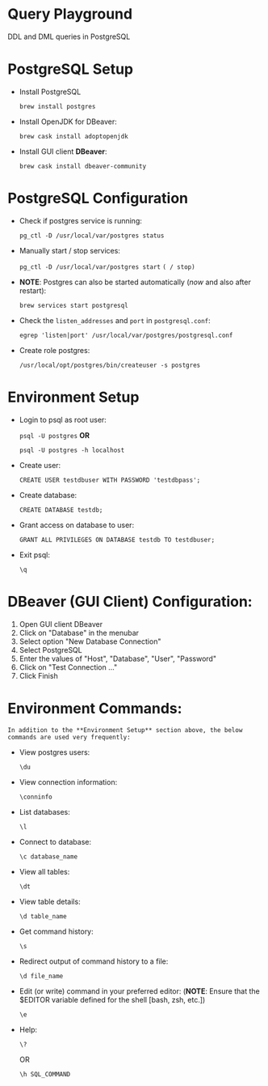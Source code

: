 # Query Playground

DDL and DML queries in PostgreSQL


# PostgreSQL Setup

  + Install PostgreSQL

    `brew install postgres`

  + Install OpenJDK for DBeaver:

    `brew cask install adoptopenjdk`

  + Install GUI client **DBeaver**:

    `brew cask install dbeaver-community`


# PostgreSQL Configuration

  + Check if postgres service is running:

    `pg_ctl -D /usr/local/var/postgres status`

  + Manually start / stop services:

    `pg_ctl -D /usr/local/var/postgres start` `( / stop)`

  + **NOTE**:
  Postgres can also be started automatically (*now* and also after restart):

    `brew services start postgresql`

  + Check the `listen_addresses` and `port` in `postgresql.conf`:

    `egrep 'listen|port' /usr/local/var/postgres/postgresql.conf`

  + Create role postgres:

    `/usr/local/opt/postgres/bin/createuser -s postgres`


# Environment Setup

  + Login to psql as root user:

    `psql -U postgres` **OR**

    `psql -U postgres -h localhost`

  + Create user:

    `CREATE USER testdbuser WITH PASSWORD 'testdbpass';`

  + Create database:

    `CREATE DATABASE testdb;`

  + Grant access on database to user:

    `GRANT ALL PRIVILEGES ON DATABASE testdb TO testdbuser;`

  + Exit psql:

    `\q`


# DBeaver (GUI Client) Configuration:

   1. Open GUI client DBeaver
   2. Click on "Database" in the menubar
   3. Select option "New Database Connection"
   4. Select PostgreSQL
   5. Enter the values of "Host", "Database", "User", "Password"
   6. Click on "Test Connection ..."
   7. Click Finish

# Environment Commands:

    In addition to the **Environment Setup** section above, the below commands are used very frequently:

  + View postgres users:

    `\du`

  + View connection information:

    `\conninfo`

  + List databases:

    `\l`

  + Connect to database:

    `\c database_name`

  + View all tables:

    `\dt`

  + View table details:

    `\d table_name`

  + Get command history:

    `\s`

  + Redirect output of command history to a file:

    `\d file_name`

  + Edit (or write) command in your preferred editor: (**NOTE**: Ensure that the $EDITOR variable defined for the shell [bash, zsh, etc.])

    `\e`

  + Help:

    `\?`

    OR

    `\h SQL_COMMAND`
